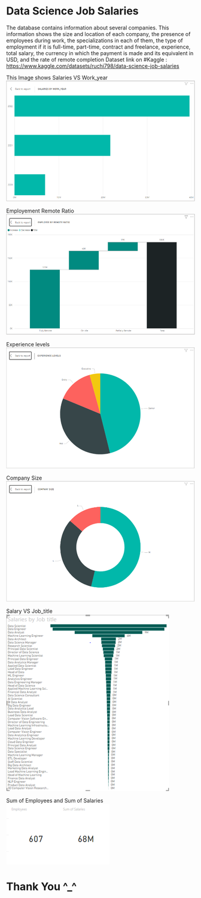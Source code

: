 # Data Science Job Salaries
The database contains information about several companies. This information shows the size and location of each company, the presence of employees during work, the specializations in each of them, the type of employment if it is full-time, part-time, contract and freelance, experience, total salary, the currency in which the payment is made and its equivalent in USD, and the rate of remote completion 
Dataset link on #Kaggle : https://www.kaggle.com/datasets/ruchi798/data-science-job-salaries

This Image shows Salaries VS Work_year
![image1](https://github.com/AsmaaMouty/DS_Salaries/blob/main/1.PNG)

Employement Remote Ratio
![image2](https://github.com/AsmaaMouty/DS_Salaries/blob/main/2.PNG)

Experience levels
![image3](https://github.com/AsmaaMouty/DS_Salaries/blob/main/3.PNG)

Company Size
![image4](https://github.com/AsmaaMouty/DS_Salaries/blob/main/4.PNG)

Salary VS Job_title
![image5](https://github.com/AsmaaMouty/DS_Salaries/blob/main/5.PNG)

Sum of Employees and Sum of Salaries
![image6](https://github.com/AsmaaMouty/DS_Salaries/blob/main/6.PNG)

# Thank You ^_^
